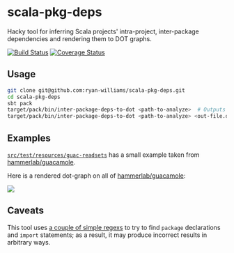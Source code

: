 # scala-pkg-deps
Hacky tool for inferring Scala projects' intra-project, inter-package dependencies and rendering them to DOT graphs.

[![Build Status](https://travis-ci.org/ryan-williams/scala-pkg-deps.svg?branch=master)](https://travis-ci.org/ryan-williams/scala-pkg-deps)
[![Coverage Status](https://coveralls.io/repos/github/ryan-williams/scala-pkg-deps/badge.svg?branch=master)](https://coveralls.io/github/ryan-williams/scala-pkg-deps?branch=master)

## Usage

```bash
git clone git@github.com:ryan-williams/scala-pkg-deps.git
cd scala-pkg-deps
sbt pack
target/pack/bin/inter-package-deps-to-dot <path-to-analyze>  # Outputs DOT to stdout.
target/pack/bin/inter-package-deps-to-dot <path-to-analyze> <out-file.dot>
```

## Examples

[`src/test/resources/guac-readsets`](src/test/resources/guac-readsets) has a small example taken from [hammerlab/guacamole](https://github.com/hammerlab/guacamole).

Here is a rendered dot-graph on all of [hammerlab/guacamole](https://github.com/hammerlab/guacamole):

![](https://d3vv6lp55qjaqc.cloudfront.net/items/15300m2y3a2g0c0m0P3N/download%20(2).png?X-CloudApp-Visitor-Id=486740)

## Caveats

This tool uses [a couple of simple regexs](https://github.com/ryan-williams/scala-pkg-deps/blob/826b24ec73728be2b7dca0ca57a9bf2521f559ac/src/main/scala/com/runsascoded/deps/InterPackageDepsToDot.scala#L19-L21) to try to find `package` declarations and `import` statements; as a result, it may produce incorrect results in arbitrary ways.
